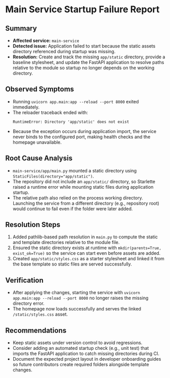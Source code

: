 # Main Service Startup Failure Report

## Summary
- **Affected service:** `main-service`
- **Detected issue:** Application failed to start because the static assets directory referenced during startup was missing.
- **Resolution:** Create and track the missing `app/static` directory, provide a baseline stylesheet, and update the FastAPI application to resolve paths relative to the module so startup no longer depends on the working directory.

## Observed Symptoms
- Running `uvicorn app.main:app --reload --port 8000` exited immediately.
- The reloader traceback ended with:
  ```text
  RuntimeError: Directory 'app/static' does not exist
  ```
- Because the exception occurs during application import, the service never binds to the configured port, making health checks and the homepage unavailable.

## Root Cause Analysis
- `main-service/app/main.py` mounted a static directory using `StaticFiles(directory="app/static")`.
- The repository did not include an `app/static/` directory, so Starlette raised a runtime error while mounting static files during application startup.
- The relative path also relied on the process working directory. Launching the service from a different directory (e.g., repository root) would continue to fail even if the folder were later added.

## Resolution Steps
1. Added pathlib-based path resolution in `main.py` to compute the static and template directories relative to the module file.
2. Ensured the static directory exists at runtime with `mkdir(parents=True, exist_ok=True)` so the service can start even before assets are added.
3. Created `app/static/styles.css` as a starter stylesheet and linked it from the base template so static files are served successfully.

## Verification
- After applying the changes, starting the service with `uvicorn app.main:app --reload --port 8000` no longer raises the missing directory error.
- The homepage now loads successfully and serves the linked `/static/styles.css` asset.

## Recommendations
- Keep static assets under version control to avoid regressions.
- Consider adding an automated startup check (e.g., unit test) that imports the FastAPI application to catch missing directories during CI.
- Document the expected project layout in developer onboarding guides so future contributors create required folders alongside template changes.
